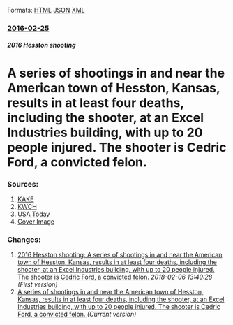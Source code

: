 
Formats: [HTML](/news/2016/02/25/a-series-of-shootings-in-and-near-the-american-town-of-hesston-kansas-results-in-at-least-four-deaths-including-the-shooter-at-an-excel.html)  [JSON](/news/2016/02/25/a-series-of-shootings-in-and-near-the-american-town-of-hesston-kansas-results-in-at-least-four-deaths-including-the-shooter-at-an-excel.json)  [XML](/news/2016/02/25/a-series-of-shootings-in-and-near-the-american-town-of-hesston-kansas-results-in-at-least-four-deaths-including-the-shooter-at-an-excel.xml)  

### [2016-02-25](/news/2016/02/25/index.md)

##### 2016 Hesston shooting
# A series of shootings in and near the American town of Hesston, Kansas, results in at least four deaths, including the shooter, at an Excel Industries building, with up to 20 people injured. The shooter is Cedric Ford, a convicted felon. 




### Sources:

1. [KAKE](http://www.kake.com/home/headlines/Woman-charged-with-transferring-firearms-to-Hesston-gunman-370325291.html?llsms=1292481&c=y)
2. [KWCH](http://www.kwch.com/news/local-news/police-responding-to-shooting-at-excel-industries-in-hesston/38197242)
3. [USA Today](https://www.usatoday.com/story/news/2016/02/25/reports-2-dead-hesston-kansas-workplace-shooting/80954886/)
3. [Cover Image](https://www.gannett-cdn.com/GDContent/applogos/usatoday.png)

### Changes:

1. [2016 Hesston shooting: A series of shootings in and near the American town of Hesston, Kansas, results in at least four deaths, including the shooter, at an Excel Industries building, with up to 20 people injured. The shooter is Cedric Ford, a convicted felon. ](/news/2016/02/25/2016-hesston-shooting-a-series-of-shootings-in-and-near-the-american-town-of-hesston-kansas-results-in-at-least-four-deaths-including-th.md) _2018-02-06 13:49:28 (First version)_
1. [A series of shootings in and near the American town of Hesston, Kansas, results in at least four deaths, including the shooter, at an Excel Industries building, with up to 20 people injured. The shooter is Cedric Ford, a convicted felon. ](/news/2016/02/25/a-series-of-shootings-in-and-near-the-american-town-of-hesston-kansas-results-in-at-least-four-deaths-including-the-shooter-at-an-excel.md) _(Current version)_
